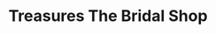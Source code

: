 ---
title: "Treasures The Bridal Shop"
url: /kings-lynn/treasures-the-bridal-shop/
shop: wedding gown
---